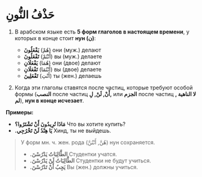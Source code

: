 ﻿# حَذْفُ النُّونِ

1.  В арабском языке есть **5 форм глаголов в настоящем времени**, у которых в конце стоит **нун (ن)**:
    
    -    هُمْ) **يَفْعَلُونَ**) 
   они (муж.) делают
    -    أَنْتُمْ) **تَفْعَلُونَ**) 
        вы (муж.) делаете
    - هُمَا) **يَفْعَلَانِ**) 
        они (двое) делают
    -    أَنْتُمَا) **تَفْعَلَانِ**)
        вы (двое) делаете
    -   أَنْتِ) **تَفْعَلِينَ**) 
        ты (жен.) делаешь
    
    
2.  Когда эти глаголы ставятся после частиц, которые требуют особой формы (**النصب** после частиц  **أَنْ, لَنْ, لِ,** или **الجزم** после частиц  **لا الناهية , لم**), **нун в конце исчезает**.
    
**Примеры:**

- **مَاذَا تُرِيدُونَ أَنْ تَشْتَرُوا؟**
Что вы хотите купить?
- **.يَا هِنْدُ لَنْ تَخْرُجِي**
Хинд, ты не выйдешь.


> У форм мн. ч. жен. рода (هُنَّ, أَنْتُنَّ) нун сохраняется.    
> - **.الطَّالِبَاتُ يَدْرُسْنَ** Студентки учатся.
> -  **.الطَّالِبَاتُ لَنْ يَدْرُسْنَ** Студентки не будут учиться.
> - **.يَجِبُ أَنْ تَدْرُسْنَ**  Вы (жен.) должны учиться.

